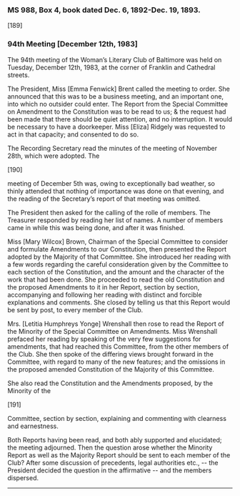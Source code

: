 ### MS 988, Box 4, book dated Dec. 6, 1892-Dec. 19, 1893.

[189]

### 94th Meeting [December 12th, 1983]

The 94th meeting of the Woman’s Literary Club of Baltimore was held on Tuesday, December 12th, 1983, at the corner of Franklin and Cathedral streets.

The President, Miss [Emma Fenwick] Brent called the meeting to order. She announced that this was to be a business meeting, and an important one, into which no outsider could enter. The Report from the Special Committee on Amendment to the Constitution was to be read to us; & the request had been made that there should be quiet attention, and no interruption. It would be necessary to have a doorkeeper. Miss [Eliza] Ridgely was requested to act in that capacity; and consented to do so.

The Recording Secretary read the minutes of the meeting of November 28th, which were adopted. The

[190]

meeting of December 5th was, owing to exceptionally bad weather, so thinly attended that nothing of importance was done on that evening, and the reading of the Secretary’s report of that meeting was omitted.

The President then asked for the calling of the rolle of members. The Treasurer responded by reading her list of names. A number of members came in while this was being done, and after it was finished.

Miss [Mary Wilcox] Brown, Chairman of the Special Committee to consider and formulate Amendments to our Constitution, then presented the Report adopted by the Majority of that Committee. She introduced her reading with a few words regarding the careful consideration given by the Committee to each section of the Constitution, and the amount and the character of the work that had been done. She proceeded to read the old Constitution and the proposed Amendments to it in her Report, section by section, accompanying and following her reading with distinct and forcible explanations and comments. She closed by telling us that this Report would be sent by post, to every member of the Club.

Mrs. [Letitia Humphreys Yonge] Wrenshall then rose to read the Report of the Minority of the Special Committee on Amendments. Miss Wrenshall prefaced her reading by speaking of the very few suggestions for amendments, that had reached this Committee, from the other members of the Club. She then spoke of the differing views brought forward in the Committee, with regard to many of the new features; and the omissions in the proposed amended Constitution of the Majority of this Committee.

She also read the Constitution and the Amendments proposed, by the Minority of the 

[191]

Committee, section by section, explaining and commenting with clearness and earnestness.

Both Reports having been read, and both ably supported and elucidated; the meeting adjourned. Then the question arose whether the Minority Report as well as the Majority Report should be sent to each member of the Club? After some discussion of precedents, legal authorities etc., -- the President decided the question in the affirmative -- and the members dispersed.
<hr>
